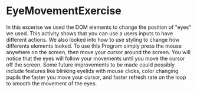 # EyeMovementExercise
In this excerise we used the DOM elements to change the position of "eyes" we used. This activity shows that you can use a users inputs to have different actions. We also looked into how to use styling to change how differents elements looked.
To use this Program simply press the mouse anywhere on the screen, then move your cursor around the screen. You will notice that the eyes will follow your movements until you move the cursor off the screen.
Some future improvements to be made could possibly include features like blinking eyelids with mouse clicks, color changing pupils the faster you move your cursor, and faster refresh rate on the loop to smooth the movement of the eyes.
